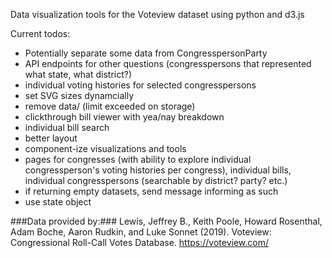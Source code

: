 Data visualization tools for the Voteview dataset using python and d3.js

Current todos:
- Potentially separate some data from CongresspersonParty
- API endpoints for other questions (congresspersons that represented what state, what district?)
- individual voting histories for selected congresspersons
- set SVG sizes dynamcially
- remove data/ (limit exceeded on storage)
- clickthrough bill viewer with yea/nay breakdown
- individual bill search
- better layout
- component-ize visualizations and tools
- pages for congresses (with ability to explore individual congressperson's voting histories per congress), individual bills, individual congresspersons (searchable by district? party? etc.)
- if returning empty datasets, send message informing as such
- use state object

###Data provided by:###
Lewis, Jeffrey B., Keith Poole, Howard Rosenthal, Adam Boche, Aaron Rudkin, and Luke Sonnet (2019). Voteview: Congressional Roll-Call Votes Database. https://voteview.com/
